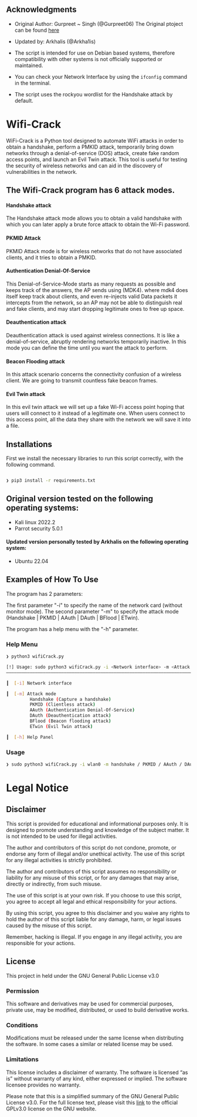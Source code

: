 ## Acknowledgments
- Original Author: Gurpreet ~ Singh (@Gurpreet06) 
  The Original ptoject can be found [here](https://github.com/Gurpreet06/Wifi-Crack)
- Updated by: Arkhalis (@Arkha1is) 

- The script is intended for use on Debian based systems, therefore compatibility with other systems is not officially supported or maintained.
- You can check your Network Interface by using the `ifconfig` command in the terminal.
- The script uses the rockyou wordlist for the Handshake attack by default.

# Wifi-Crack
WiFi-Crack is a Python tool designed to automate WiFi attacks in order to obtain a handshake, perform a PMKID attack, temporarily bring down networks through a denial-of-service (DOS) attack, create fake random access points, and launch an Evil Twin attack. This tool is useful for testing the security of wireless networks and can aid in the discovery of vulnerabilities in the network.

## The Wifi-Crack program has 6 attack modes.

#### Handshake attack
The Handshake attack mode allows you to obtain a valid handshake with which you can later apply a brute force attack to obtain the Wi-Fi password.

#### PKMID Attack
PKMID Attack mode is for wireless networks that do not have associated clients, and it tries to obtain a PMKID.

#### Authentication Denial-Of-Service
This Denial-of-Service-Mode starts as many requests as possible and keeps track of the 
answers, the AP sends using (MDK4). where mdk4 does itself keep track about clients, and 
even re-injects valid Data packets it intercepts from the network, so an AP may not be 
able to distinguish real and fake clients, and may start dropping legitimate ones to 
free up space.

#### Deauthentication attack
Deauthentication attack is used against wireless connections. It is like a denial-of-service, abruptly rendering
networks temporarily inactive. In this mode you can define the time until you want the attack to perform.

#### Beacon Flooding attack
In this attack scenario concerns the connectivity confusion of a wireless client. We are going to transmit countless 
fake beacon frames.

#### Evil Twin attack
In this evil twin attack we will set up a fake Wi-Fi access point hoping that users will connect to it instead of a 
legitimate one. When users connect to this access point, all the data they share with the network we will save it into
a file.

## Installations
First we install the necessary libraries to run this script correctly, with the following command.
```bash 

❯ pip3 install -r requirements.txt

```

## Original version tested on the following operating systems:
- Kali linux 2022.2
- Parrot security 5.0.1

#### Updated version personally tested by Arkhalis on the following operating system:
- Ubuntu 22.04

## Examples of How To Use
The program has 2 parameters:

The first parameter "-i" to specify the name of the network card (without monitor mode). The second parameter "-m" to specify the attack mode (Handshake | PKMID | AAuth | DAuth | BFlood | ETwin).

The program has a help menu with the "-h" parameter.

### Help Menu
```bash
❯ python3 wifiCrack.py

[!] Usage: sudo python3 wifiCrack.py -i <Network interface> -m <Attack mode>
――――――――――――――――――――――――――――――――――――――――――――――――――――――――――――――――――――――――――

┃  [-i] Network interface

┃  [-m] Attack mode
         Handshake (Capture a handshake)
         PKMID (Clientless attack)
         AAuth (Authentication Denial-Of-Service)
         DAuth (Deauthentication attack)
         BFlood (Beacon flooding attack)
         ETwin (Evil Twin attack)

┃  [-h] Help Panel
```

### Usage
```bash
❯ sudo python3 wifiCrack.py -i wlan0 -m handshake / PKMID / AAuth / DAuth / BFlood / ETwin
```

# Legal Notice

## Disclaimer
This script is provided for educational and informational purposes only. It is designed to promote understanding and knowledge of the subject matter. It is not intended to be used for illegal activities.

The author and contributors of this script do not condone, promote, or endorse any form of illegal and/or unethical activity. The use of this script for any illegal activities is strictly prohibited. 

The author and contributors of this script assumes no responsibility or liability for any misuse of this script, or for any damages that may arise, directly or indirectly, from such misuse. 

The use of this script is at your own risk. If you choose to use this script, you agree to accept all legal and ethical responsibility for your actions.

By using this script, you agree to this disclaimer and you waive any rights to hold the author of this script liable for any damage, harm, or legal issues caused by the misuse of this script.




Remember, hacking is illegal. If you engage in any illegal activity, you are responsible for your actions.

## License 
This project in held under the GNU General Public License v3.0

### Permission
This software and derivatives may be used for commercial purposes, private use, may be modified, distributed, or used to build derivative works.

### Conditions
Modifications must be released under the same license when distributing the software. In some cases a similar or related license may be used.

### Limitations
This license includes a disclaimer of warranty. The software is licensed “as is” without warranty of any kind, either expressed or implied. The software licensee provides no warranty.

Please note that this is a simplified summary of the GNU General Public License v3.0. For the full license text, please visit this [link](https://www.gnu.org/licenses/gpl-3.0.html) to the official GPLv3.0 license on the GNU website. 
